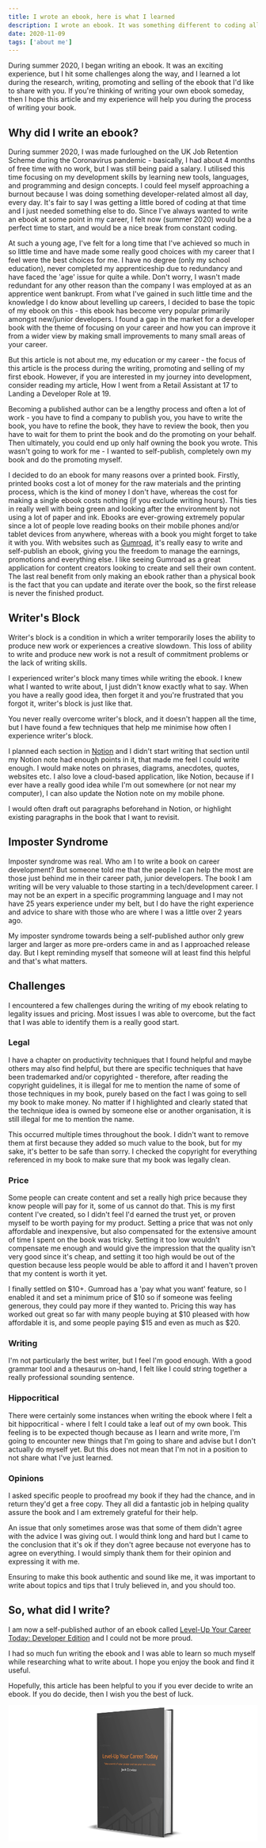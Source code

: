 ```yaml
---
title: I wrote an ebook, here is what I learned
description: I wrote an ebook. It was something different to coding all the time and I want to share my experience, successes and challenges.
date: 2020-11-09
tags: ['about me']
---
```


During summer <time datetime="2020">2020</time>, I began writing an ebook. It was an exciting experience, but I hit some challenges along the way, and I learned a lot during the research, writing, promoting and selling of the ebook that I'd like to share with you. If you're thinking of writing your own ebook someday, then I hope this article and my experience will help you during the process of writing your book.

## Why did I write an ebook?

During summer <time datetime="2020">2020</time>, I was made furloughed on the UK Job Retention Scheme during the Coronavirus pandemic - basically, I had about 4 months of free time with no work, but I was still being paid a salary. I utilised this time focusing on my development skills by learning new tools, languages, and programming and design concepts. I could feel myself approaching a burnout because I was doing something developer-related almost all day, every day. It's fair to say I was getting a little bored of coding at that time and I just needed something else to do. Since I've always wanted to write an ebook at some point in my career, I felt now (summer <time datetime="2020">2020</time>) would be a perfect time to start, and would be a nice break from constant coding.

At such a young age, I've felt for a long time that I've achieved so much in so little time and have made some really good choices with my career that I feel were the best choices for me. I have no degree (only my school education), never completed my apprenticeship due to redundancy and have faced the 'age' issue for quite a while. Don't worry, I wasn't made redundant for any other reason than the company I was employed at as an apprentice went bankrupt. From what I've gained in such little time and the knowledge I do know about levelling up careers, I decided to base the topic of my ebook on this - this ebook has become very popular primarily amongst new/junior developers. I found a gap in the market for a developer book with the theme of focusing on your career and how you can improve it from a wider view by making small improvements to many small areas of your career.

But this article is not about me, my education or my career - the focus of this article is the process during the writing, promoting and selling of my first ebook. However, if you are interested in my journey into development, consider reading my article, <nuxt-link to="/blog/2020/how-i-went-from-a-retail-assistant-at-17-to-landing-a-developer-role-at-19">How I went from a Retail Assistant at 17 to Landing a Developer Role at 19</nuxt-link>.

Becoming a published author can be a lengthy process and often a lot of work - you have to find a company to publish you, you have to write the book, you have to refine the book, they have to review the book, then you have to wait for them to print the book and do the promoting on your behalf. Then ultimately, you could end up only half owning the book you wrote. This wasn't going to work for me - I wanted to self-publish, completely own my book and do the promoting myself.

I decided to do an ebook for many reasons over a printed book. Firstly, printed books cost a lot of money for the raw materials and the printing process, which is the kind of money I don't have, whereas the cost for making a single ebook costs nothing (if you exclude writing hours). This ties in really well with being green and looking after the environment by not using a lot of paper and ink. Ebooks are ever-growing extremely popular since a lot of people love reading books on their mobile phones and/or tablet devices from anywhere, whereas with a book you might forget to take it with you. With websites such as [Gumroad](https://gumroad.com/jackdomleo7), it's really easy to write and self-publish an ebook, giving you the freedom to manage the earnings, promotions and everything else. I like seeing Gumroad as a great application for content creators looking to create and sell their own content. The last real benefit from only making an ebook rather than a physical book is the fact that you can update and iterate over the book, so the first release is never the finished product.

## Writer's Block

Writer's block is a condition in which a writer temporarily loses the ability to produce new work or experiences a creative slowdown. This loss of ability to write and produce new work is not a result of commitment problems or the lack of writing skills.

I experienced writer's block many times while writing the ebook. I knew what I wanted to write about, I just didn't know exactly what to say. When you have a really good idea, then forget it and you're frustrated that you forgot it, writer's block is just like that.

You never really overcome writer's block, and it doesn't happen all the time, but I have found a few techniques that help me minimise how often I experience writer's block.

I planned each section in [Notion](https://www.notion.so) and I didn't start writing that section until my Notion note had enough points in it, that made me feel I could write enough. I would make notes on phrases, diagrams, anecdotes, quotes, websites etc. I also love a cloud-based application, like Notion, because if I ever have a really good idea while I'm out somewhere (or not near my computer), I can also update the Notion note on my mobile phone.

I would often draft out paragraphs beforehand in Notion, or highlight existing paragraphs in the book that I want to revisit.

## Imposter Syndrome

Imposter syndrome was real. Who am I to write a book on career development? But someone told me that the people I can help the most are those just behind me in their career path, junior developers. The book I am writing will be very valuable to those starting in a tech/development career. I may not be an expert in a specific programming language and I may not have 25 years experience under my belt, but I do have the right experience and advice to share with those who are where I was a little over 2 years ago.

My imposter syndrome towards being a self-published author only grew larger and larger as more pre-orders came in and as I approached release day. But I kept reminding myself that someone will at least find this helpful and that's what matters.

## Challenges

I encountered a few challenges during the writing of my ebook relating to legality issues and pricing. Most issues I was able to overcome, but the fact that I was able to identify them is a really good start.

### Legal

I have a chapter on productivity techniques that I found helpful and maybe others may also find helpful, but there are specific techniques that have been trademarked and/or copyrighted - therefore, after reading the copyright guidelines, it is illegal for me to mention the name of some of those techniques in my book, purely based on the fact I was going to sell my book to make money. No matter if I highlighted and clearly stated that the technique idea is owned by someone else or another organisation, it is still illegal for me to mention the name.

This occurred multiple times throughout the book. I didn't want to remove them at first because they added so much value to the book, but for my sake, it's better to be safe than sorry. I checked the copyright for everything referenced in my book to make sure that my book was legally clean.

### Price

Some people can create content and set a really high price because they know people will pay for it, some of us cannot do that. This is my first content I've created, so I didn't feel I'd earned the trust yet, or proven myself to be worth paying for my product. Setting a price that was not only affordable and inexpensive, but also compensated for the extensive amount of time I spent on the book was tricky. Setting it too low wouldn't compensate me enough and would give the impression that the quality isn't very good since it's cheap, and setting it too high would be out of the question because less people would be able to afford it and I haven't proven that my content is worth it yet.

I finally settled on $10+. Gumroad has a 'pay what you want' feature, so I enabled it and set a minimum price of $10 so if someone was feeling generous, they could pay more if they wanted to. Pricing this way has worked out great so far with many people buying at $10 pleased with how affordable it is, and some people paying $15 and even as much as $20.

### Writing

I'm not particularly the best writer, but I feel I'm good enough. With a good grammar tool and a thesaurus on-hand, I felt like I could string together a really professional sounding sentence.

### Hippocritical

There were certainly some instances when writing the ebook where I felt a bit hippocritical - where I felt I could take a leaf out of my own book. This feeling is to be expected though because as I learn and write more, I'm going to encounter new things that I'm going to share and advise but I don't actually do myself yet. But this does not mean that I'm not in a position to not share what I've just learned.

### Opinions

I asked specific people to proofread my book if they had the chance, and in return they'd get a free copy. They all did a fantastic job in helping quality assure the book and I am extremely grateful for their help.

An issue that only sometimes arose was that some of them didn't agree with the advice I was giving out. I would think long and hard but I came to the conclusion that it's ok if they don't agree because not everyone has to agree on everything. I would simply thank them for their opinion and expressing it with me.

Ensuring to make this book authentic and sound like me, it was important to write about topics and tips that I truly believed in, and you should too.

## So, what did I write?

I am now a self-published author of an ebook called [Level-Up Your Career Today: Developer Edition](https://levelupyourcareer.today) and I could not be more proud.

I had so much fun writing the ebook and I was able to learn so much myself while researching what to write about. I hope you enjoy the book and find it useful.

Hopefully, this article has been helpful to you if you ever decide to write an ebook. If you do decide, then I wish you the best of luck.

[![Level-Up Your Career Today: Developer Edition ebook front cover](/blog/2020/i-wrote-an-ebook-here-is-what-i-learned/levelupyourcareertoday.png)](https://levelupyourcareer.today)